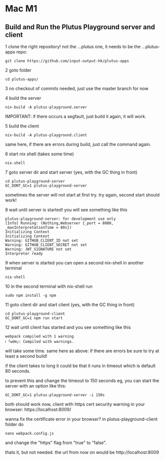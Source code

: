 # Mac M1
## Build and Run the Plutus Playground server and client

1 clone the right repository! not the ...plutus one, it needs to be the ...plutus-apps repo:
```console
git clone https://github.com/input-output-hk/plutus-apps
```
2 goto folder
```console
cd plutus-apps/
```
3 no checkout of commits needed, just use the master branch for now

4 build the server
```console
nix-build -A plutus-playground.server
```
IMPORTANT: if there occurs a segfault, just build it again, it will work.

5 build the client
```console
nix-build -A plutus-playground.client
```
same here, if there are errors during build, just call the command again.

6 start nix shell (takes some time)
```console
nix-shell
```
7 goto server dir and start server (yes, with the GC thing in front)
```console
cd plutus-playground-server
GC_DONT_GC=1 plutus-playground-server
```
sometimes the server will not start at first try. try again, second start should work!

8 wait until server is started! you will see something like this
```console
plutus-playground-server: for development use only
[Info] Running: (Nothing,Webserver {_port = 8080, _maxInterpretationTime = 80s})
Initializing Context
Initializing Context
Warning: GITHUB_CLIENT_ID not set
Warning: GITHUB_CLIENT_SECRET not set
Warning: JWT_SIGNATURE not set
Interpreter ready
```
9 when server is started you can open a second nix-shell in another terminal
```console
nix-shell
```
10 in the second terminal with nix-shell run
```console
sudo npm install -g npm
```
11 goto client dir and start client (yes, with the GC thing in front)
```console
cd plutus-playground-client
GC_DONT_GC=1 npm run start
```
12 wait until client has started and you see something like this
```console
webpack compiled with 1 warning
ℹ ｢wdm｣: Compiled with warnings.
```
will take some time. same here as above: if there are errors be sure to try at least a second build!

if the client takes to long it could be that it runs in timeout which is default 80 seconds.

to prevent this and change the timeout to 150 seconds eg, you can start the server with an option like this:
```console
GC_DONT_GC=1 plutus-playground-server -i 150s
```


both should work now, client with https cert security warning in your browser: https://localhost:8009/

wanna fix the certificate error in your browser? in plutus-playground-client folder do
```console
nano webpack.config.js
```
and change the "https" flag from "true" to "false".

thats it, but not needed. the url from now on would be http://localhost:8009

